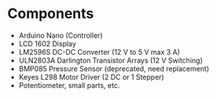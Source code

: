Components
==========

- Arduino Nano (Controller) 
- LCD 1602 Display 
- LM2596S DC-DC Converter (12 V to 5 V max 3 A)
- ULN2803A Darlington Transistor Arrays (12 V Switching)
- BMP085 Pressure Sensor (deprecated, need replacement)
- Keyes L298 Motor Driver (2 DC or 1 Stepper)
- Potentiometer, small parts, etc. 
